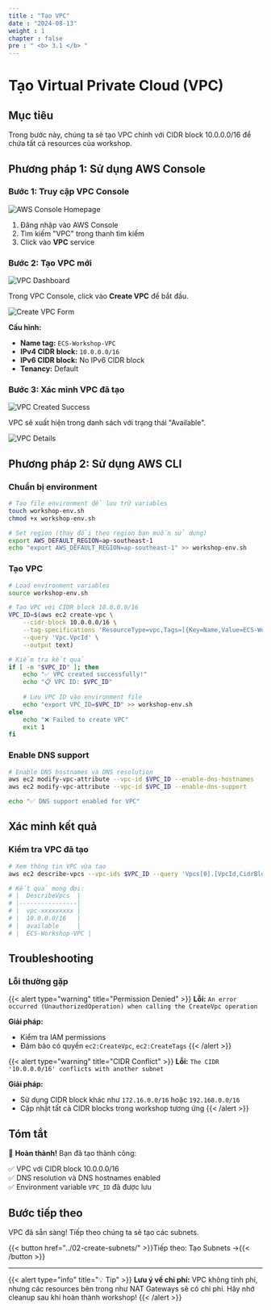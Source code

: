 ```yaml
---
title : "Tạo VPC"
date : "2024-08-13"
weight : 1
chapter : false
pre : " <b> 3.1 </b> "
---
```


# Tạo Virtual Private Cloud (VPC)

## Mục tiêu

Trong bước này, chúng ta sẽ tạo VPC chính với CIDR block 10.0.0.0/16 để chứa tất cả resources của workshop.

## Phương pháp 1: Sử dụng AWS Console

### Bước 1: Truy cập VPC Console

![AWS Console Homepage](/images/3-cluster-setup/01-vpc/01-aws-console-homepage.png)

1. Đăng nhập vào AWS Console
2. Tìm kiếm "VPC" trong thanh tìm kiếm
3. Click vào **VPC** service

### Bước 2: Tạo VPC mới

![VPC Dashboard](/images/3-cluster-setup/01-vpc/02-vpc-dashboard.png)

Trong VPC Console, click vào **Create VPC** để bắt đầu.

![Create VPC Form](/images/3-cluster-setup/01-vpc/03-create-vpc-form.png)

**Cấu hình:**
- **Name tag:** `ECS-Workshop-VPC`
- **IPv4 CIDR block:** `10.0.0.0/16`
- **IPv6 CIDR block:** No IPv6 CIDR block
- **Tenancy:** Default

### Bước 3: Xác minh VPC đã tạo

![VPC Created Success](/images/3-cluster-setup/01-vpc/04-vpc-created-success.png)

VPC sẽ xuất hiện trong danh sách với trạng thái "Available".

![VPC Details](/images/3-cluster-setup/01-vpc/05-vpc-details-page.png)

## Phương pháp 2: Sử dụng AWS CLI

### Chuẩn bị environment

```bash
# Tạo file environment để lưu trữ variables
touch workshop-env.sh
chmod +x workshop-env.sh

# Set region (thay đổi theo region bạn muốn sử dụng)
export AWS_DEFAULT_REGION=ap-southeast-1
echo "export AWS_DEFAULT_REGION=ap-southeast-1" >> workshop-env.sh
```

### Tạo VPC

```bash
# Load environment variables
source workshop-env.sh

# Tạo VPC với CIDR block 10.0.0.0/16
VPC_ID=$(aws ec2 create-vpc \
    --cidr-block 10.0.0.0/16 \
    --tag-specifications 'ResourceType=vpc,Tags=[{Key=Name,Value=ECS-Workshop-VPC},{Key=Project,Value=ECS-Workshop}]' \
    --query 'Vpc.VpcId' \
    --output text)

# Kiểm tra kết quả
if [ -n "$VPC_ID" ]; then
    echo "✅ VPC created successfully!"
    echo "📋 VPC ID: $VPC_ID"
    
    # Lưu VPC ID vào environment file
    echo "export VPC_ID=$VPC_ID" >> workshop-env.sh
else
    echo "❌ Failed to create VPC"
    exit 1
fi
```

### Enable DNS support

```bash
# Enable DNS hostnames và DNS resolution
aws ec2 modify-vpc-attribute --vpc-id $VPC_ID --enable-dns-hostnames
aws ec2 modify-vpc-attribute --vpc-id $VPC_ID --enable-dns-support

echo "✅ DNS support enabled for VPC"
```

## Xác minh kết quả

### Kiểm tra VPC đã tạo

```bash
# Xem thông tin VPC vừa tạo
aws ec2 describe-vpcs --vpc-ids $VPC_ID --query 'Vpcs[0].[VpcId,CidrBlock,State,Tags[?Key==`Name`].Value|[0]]' --output table

# Kết quả mong đợi:
# |  DescribeVpcs  |
# |----------------|
# |  vpc-xxxxxxxxx |
# |  10.0.0.0/16   |
# |  available     |
# |  ECS-Workshop-VPC |
```

## Troubleshooting

### Lỗi thường gặp

{{< alert type="warning" title="Permission Denied" >}}
**Lỗi:** `An error occurred (UnauthorizedOperation) when calling the CreateVpc operation`

**Giải pháp:**
- Kiểm tra IAM permissions
- Đảm bảo có quyền `ec2:CreateVpc`, `ec2:CreateTags`
{{< /alert >}}

{{< alert type="warning" title="CIDR Conflict" >}}
**Lỗi:** `The CIDR '10.0.0.0/16' conflicts with another subnet`

**Giải pháp:**
- Sử dụng CIDR block khác như `172.16.0.0/16` hoặc `192.168.0.0/16`
- Cập nhật tất cả CIDR blocks trong workshop tương ứng
{{< /alert >}}

## Tóm tắt

🎉 **Hoàn thành!** Bạn đã tạo thành công:

✅ VPC với CIDR block 10.0.0.0/16  
✅ DNS resolution và DNS hostnames enabled  
✅ Environment variable `VPC_ID` đã được lưu  

## Bước tiếp theo

VPC đã sẵn sàng! Tiếp theo chúng ta sẽ tạo các subnets.

{{< button href="../02-create-subnets/" >}}Tiếp theo: Tạo Subnets →{{< /button >}}

---

{{< alert type="info" title="💡 Tip" >}}
**Lưu ý về chi phí:** VPC không tính phí, nhưng các resources bên trong như NAT Gateways sẽ có chi phí. Hãy nhớ cleanup sau khi hoàn thành workshop!
{{< /alert >}}
